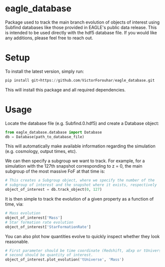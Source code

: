 # eagle_database

Package used to track the main branch evolution of objects of interest using Subfind databases like those provided in EAGLE's public data release. This is intended to be used directly with the hdf5 database file. If you would like any additions, please feel free to reach out.

# Setup

To install the latest version, simply run:
```python
pip install git+https://github.com/VictorForouhar/eagle_database.git
```
This will install this package and all required dependencies.

# Usage

Locate the database file (e.g. Subfind.0.hdf5) and create a Database object:
```python
from eagle_database.database import Database
db = Database(path_to_database_file)
```
This will automatically make available information regarding the simulation (e.g. cosmology, output times, etc).

We can then specify a subgroup we want to track. For example, for a simulation with the 127th snapshot corresponding to z = 0, the main subgroup of the most massive FoF at that time is:
```python
# This creates a Subgroup object, where we specify the number of the  
# subgroup of interest and the snapshot where it exists, respectively
object_of_interest = db.track_object(0, 127) 
```

It is then simple to track the evolution of a given property as a function of time, via:
```python
# Mass evolution
object_of_interest['Mass']
# Star formation rate evolution
object_of_interest['StarFormationRate']
```

You can also plot how quantities evolve to quickly inspect whether they look reasonable.
```python
# First parameter should be time coordinate (Redshift, aExp or tUniverse);
# second should be quantity of interest.
object_of_interest.plot_evolution('tUniverse', 'Mass')
```
